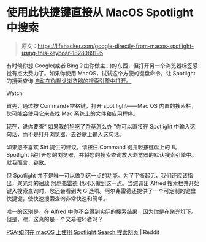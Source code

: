 # 使用此快捷键直接从 MacOS Spotlight 中搜索

> 原文：<https://lifehacker.com/google-directly-from-macos-spotlight-using-this-keyboar-1828089195>

有时候你想 Google(或者 Bing？由你做主...)的东西，但打开另一个浏览器标签感觉有点太费力了。如果你使用 MacOS，试试这个方便的键盘命令，让 Spotlight 的搜索查询 [自动在你默认浏览器的搜索引擎中打开。](https://lifehacker.com/lifehacker-pack-for-mac-our-list-of-the-essential-mac-635303836) 

Watch

首先，通过按 Command+空格键，打开 spot light——Mac OS 内置的搜索栏，您可能会使用它来查找 Mac 系统上的文件和应用程序。

现在，说你要查“ [如果我的狗吃了杂草怎么办](https://vitals.lifehacker.com/what-to-do-if-your-pet-accidentally-eats-weed-1828058262) ”你可以直接在 Spotlight 中输入这句话，而不是打开浏览器，去谷歌上输入这句话。

如果您不喜欢 Siri 提供的建议，请按住 Command 键并轻按键盘上的 B。Spotlight 将打开您的浏览器，并将您的搜索查询放入浏览器的默认搜索引擎中。就我而言，谷歌。

但 Spotlight 并不是唯一可以做到这一点的功能。为了平衡起见，我们还应该指出，聚光灯的宿敌 [阿尔弗雷德](https://lifehacker.com/alfred-3-0-brings-more-flexibility-to-workflows-better-1777564944) 也可以做到这一点。当您调出 Alfred 搜索栏并开始键入搜索查询时，您还会看到大 G 选项。阿尔弗雷德还提供了一个可定制的键盘快捷键，使快速搜索查询非常快速和简单。

唯一的区别是，在 Alfred 中你不会得到实际的搜索结果，因为你是在聚光灯下。但是，嘿，这真的是一个交易破坏者吗？

[PSA:如何在 macOS 上使用 Spotlight Search 搜索网页](https://www.reddit.com/r/apple/comments/942uw3/psa_how_to_search_the_web_using_spotlight_search/) | Reddit